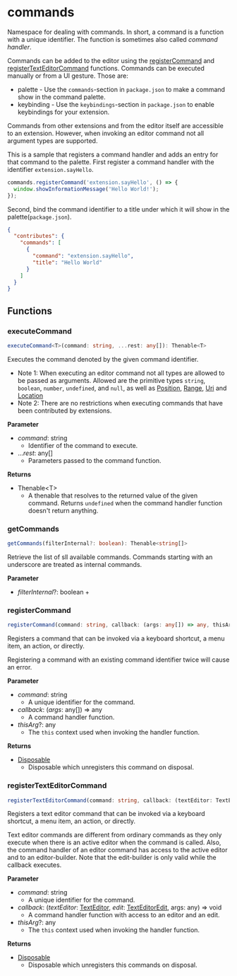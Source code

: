 # commands

Namespace for dealing with commands.
In short, a command is a function with a unique identifier.
The function is sometimes also called *command handler*.

Commands can be added to the editor using the [registerCommand](#registercommand) and
[registerTextEditorCommand](#registertexteditorcommand) functions.
Commands can be executed manually or from a UI gesture.
Those are:

+ palette -  Use the `commands`-section in `package.json` to make a command show in the command palette.
+ keybinding - Use the `keybindings`-section in `package.json` to enable keybindings for your extension.

Commands from other extensions and from the editor itself are accessible to an extension.
However, when invoking an editor command not all argument types are supported.

This is a sample that registers a command handler and adds an entry for that command to the palette.
First register a command handler with the identifier `extension.sayHello`.

```typescript
commands.registerCommand('extension.sayHello', () => {
  window.showInformationMessage('Hello World!');
});
```

Second, bind the command identifier to a title under which it will show in the palette(`package.json`).

```json
{
  "contributes": {
    "commands": [
      {
        "command": "extension.sayHello",
        "title": "Hello World"
      }
    ]
  }
}
```

## Functions

### executeCommand

```typescript
executeCommand<T>(command: string, ...rest: any[]): Thenable<T>
```

Executes the command denoted by the given command identifier.

+ Note 1: When executing an editor command not all types are allowed to be passed as arguments.
  Allowed are the primitive types `string`, `boolean`, `number`, `undefined`, and `null`,
  as well as [Position], [Range], [Uri] and [Location]
+ Note 2: There are no restrictions when executing commands that have been contributed by extensions.

**Parameter**

+ *command*: string
  + Identifier of the command to execute.
+ ...*rest*: any[]
  + Parameters passed to the command function.

**Returns**

+ Thenable&lt;T&gt;
  + A thenable that resolves to the returned value of the given command.
    Returns `undefined` when the command handler function doesn't return anything.

### getCommands

```typescript
getCommands(filterInternal?: boolean): Thenable<string[]>
```

Retrieve the list of sll available commands.
Commands starting with an underscore are treated as internal commands.

**Parameter**

+ *filterInternal*?: boolean
  + 

### registerCommand

```typescript
registerCommand(command: string, callback: (args: any[]) => any, thisArg?: any): Disposable
```

Registers a command that can be invoked via a keyboard shortcut, a menu item, an action, or directly.

Registering a command with an existing command identifier twice will cause an error.

**Parameter**

+ *command*: string
  + A unique identifier for the command.
+ *callback*: (*args*: any[]) => any
  + A command handler function.
+ *thisArg*?: any
  + The `this` context used when invoking the handler function.

**Returns**

+ [Disposable]
  + Disposable which unregisters this command on disposal.

### registerTextEditorCommand

```typescript
registerTextEditorCommand(command: string, callback: (textEditor: TextEditor, edit: TextEditorEdit, args: any[]) => void, thisArg?: any): Disposable
```

Registers a text editor command that can be invoked via a keyboard shortcut, a menu item, an action, or directly.

Text editor commands are different from ordinary commands as they only execute when there is an active editor when the command is called.
Also, the command handler of an editor command has access to the active editor and to an editor-builder.
Note that the edit-builder is only valid while the callback executes.

**Parameter**

+ *command*: string
  + A unique identifier for the command.
+ *callback*: (*textEditor*: [TextEditor], *edit*: [TextEditorEdit], args: any) => void
  + A command handler function with access to an editor and an edit.
+ *thisArg*?: any
  + The `this` context used when invoking the handler function.

**Returns**

+ [Disposable]
  + Disposable which unregisters this commands on disposal.

[TextEditorEdit]: TextEditorEdit.md
[window]: window.md
[Disposable]: Disposable.md
[TextEditor]: TextEditor.md
[Position]: Position.md
[Range]: Range.md
[Uri]: Uri.md
[Location]: Location.md

